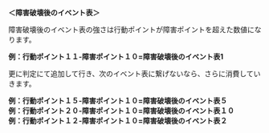 <p><strong>＜障害破壊後のイベント表＞</strong></p>
<p>障害破壊後のイベント表の強さは行動ポイントが障害ポイントを超えた数値になります。</p>

<p><strong>例：行動ポイント１１-障害ポイント１０=障害破壊後のイベント表1</strong></p>

<p>更に判定にて追加して行き、次のイベント表に繋げないなら、さらに消費していきます。</p>

<p><strong>例：行動ポイント１５-障害ポイント１０=障害破壊後のイベント表５</strong><br />
<strong>例：行動ポイント２０-障害ポイント１０=障害破壊後のイベント表１０</strong><br />
<strong>例：行動ポイント１２-障害ポイント１０=障害破壊後のイベント表２</strong></p>
